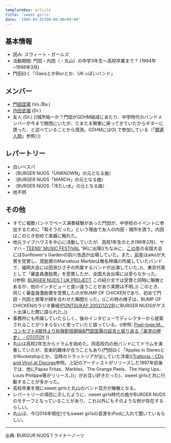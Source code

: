 ```yaml
---
templateKey: article
title: 'sweet girls'
date: '1995-04-01T00:00:00+09:00'
---
```

## 基本情報

* 読み: スウィート・ガールズ
* 活動期間: 門田・内田（・丸山）の中学3年生～高校卒業まで？ (1994年~1998年3月)
* 門田曰く「OasisとかBlurとか、UKっぽいバンド」

## メンバー

* [門田匡陽](/articles/person%3Ammonden) (Vo./Ba.)
* [内田武瑠](/articles/person%3Atuchida) (Dr.)
* 友人 (Gt.) ((城所祐一か？門田がGDHM結成にあたり、中学時代のバンドメンバーが今まで関西にいたが、たまたま関東に戻ってきていたからギターに誘った、と述べていることから憶測。GDHMにはGt.で参加している（「[関連人物](/articles/2016-03-10-000000)」参照）))

## レパートリー

* 白いベスパ
* （BURGER NUDS「UNKNOWN」の元となる曲）
* （BURGER NUDS「MARCH」の元となる曲）
* （BURGER NUDS「冷たい水」の元となる曲）
* 他不明

## その他

* すでに複数バンドでベース演奏経験があった門田が、中学校のイベントに参加するために「暇そうだった」という理由で友人の内田・城所を誘う。内田はこのとき初めて楽器に触れた。
* 地元ライブハウスを中心に活動していたが、高校1年生のとき(96年2月)、ヤマハ・[TEENS' MUSIC FESTIVAL](https://ja.wikipedia.org/wiki/TEENS%27_MUSIC_FESTIVAL) '96に出場((ちなみに、[この年](http://www.yamaha-mf.or.jp/history/e-history/tmf/teens96.html)の全国大会にはSunflower's Gardenの前川浩透が出場していた。また、[前年](http://www.yamaha-mf.or.jp/history/e-history/tmf/teens95.html)はaikoが大賞を受賞し、奨励賞のMarvelous Marbleは椎名林檎の所属していたバンドで、福岡大会には田渕ひさ子の所属するバンドが出演していた。))、東京代表として「審査員激励賞」を受賞したが、全国大会出場には至らなかった。((参照: [BURGER NUDS | UK.PROJECT](http://ukproject.com/ukp_artist/1350/) この紹介文では受賞と同時に解散とあるが、他のインタビューと食い違うことがあり実際は不明。)) このとき、同じく審査員激励賞を受賞したのがBUMP OF CHICKENであり、初めて門田・内田と彼等が顔を合わせた瞬間だった。((この時の様子は、BUMP OF CHICKENのラジオ番組([PONTSUKA!! 2002/12/28](/articles/2001-12-28-000000))にBURGER NUDSがゲスト出演した際に語られた。))
* 事務所にも所属していたらしく、後のインタビューでディレクターから提案されることがつまらないと思っていたと語っている。((参照: [Poet-type.M、コンセプト4部作より秋盤配信開始&門田匡陽の証言と振り返る「美学の歴史」 - OTOTOY](http://ototoy.jp/feature/20151021) ))
* 丸山は高校2年生からドラムを始めた。同高校内の他バンドにてドラムを演奏していたが、音楽的趣味が合うこともあり(門田曰く「Apples in StereoとかRocketshipとか、当時のトラットリアが出していた洋楽(([Trattoria - CDs and Vinyl at Discogs](http://www.discogs.com/label/3468-Trattoria?sort=year&amp;sort_order=asc&amp;page=2")参照。上記のアーティストがリリースした1997年前後では、他にPapas Fritas、Marbles、The Orange Peels、The Hang Ups、Louis Philippe等がリリース。))」がお互い好きだった)、sweet girlsと共に行動することが多かった。
* 高校卒業を境にsweet girlsと丸山のバンド双方が解散となる。
* レパートリーの項目に示したように、sweet girls時代の曲がBURGER NUDSのモチーフとなっていることがあり、これ以外にもそのような例が存在するらしい。
* 丸山は、今(2014年現在)でもsweet girlsの音源をiPodに入れて聞いているらしい。

---

出典: BURGUR NUDS 1 ライナーノーツ

